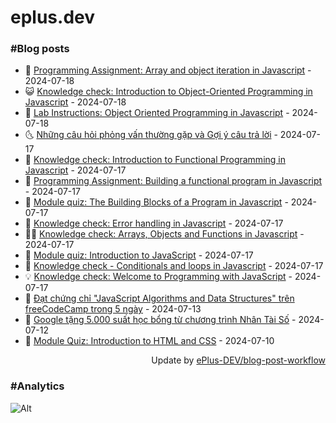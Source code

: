 # eplus.dev

### #Blog posts

<!-- BLOG-POST-LIST:START -->
 - 🧰 [Programming Assignment: Array and object iteration in Javascript](https://eplus.dev/programming-assignment-array-and-object-iteration-in-javascript) - 2024-07-18
 - 😺 [Knowledge check: Introduction to Object-Oriented Programming in Javascript](https://eplus.dev/knowledge-check-introduction-to-object-oriented-programming-in-javascript) - 2024-07-18
 - 🗽 [Lab Instructions: Object Oriented Programming in Javascript](https://eplus.dev/lab-instructions-object-oriented-programming-in-javascript) - 2024-07-18
 - 🌜 [Những câu hỏi phỏng vấn thường gặp và Gợi ý câu trả lời](https://eplus.dev/nhung-cau-hoi-phong-van-thuong-gap-va-goi-y-cau-tra-loi) - 2024-07-17
 - 📝 [Knowledge check: Introduction to Functional Programming in Javascript](https://eplus.dev/knowledge-check-introduction-to-functional-programming-in-javascript) - 2024-07-17
 - 🚀 [Programming Assignment: Building a functional program in Javascript](https://eplus.dev/programming-assignment-building-a-functional-program-in-javascript) - 2024-07-17
 - 💼 [Module quiz: The Building Blocks of a Program in Javascript](https://eplus.dev/module-quiz-the-building-blocks-of-a-program-in-javascript) - 2024-07-17
 - 🦣 [Knowledge check: Error handling in Javascript](https://eplus.dev/knowledge-check-error-handling-in-javascript) - 2024-07-17
 - 👨‍🏫 [Knowledge check: Arrays, Objects and Functions in Javascript](https://eplus.dev/knowledge-check-arrays-objects-and-functions-in-javascript) - 2024-07-17
 - 🔭 [Module quiz: Introduction to JavaScript](https://eplus.dev/module-quiz-introduction-to-javascript) - 2024-07-17
 - 🤡 [Knowledge check - Conditionals and loops in Javascript](https://eplus.dev/knowledge-check-conditionals-and-loops-in-javascript) - 2024-07-17
 - 💡 [Knowledge check: Welcome to Programming with JavaScript](https://eplus.dev/knowledge-check-welcome-to-programming-with-javascript) - 2024-07-17
 - 🦣 [Đạt chứng chỉ &quot;JavaScript Algorithms and Data Structures&quot; trên freeCodeCamp trong 5 ngày](https://eplus.dev/dat-chung-chi-javascript-algorithms-and-data-structures-tren-freecodecamp-trong-5-ngay) - 2024-07-13
 - 💪 [Google tặng 5.000 suất học bổng từ chương trình Nhân Tài Số](https://eplus.dev/google-tang-5000-suat-hoc-bong-tu-chuong-trinh-nhan-tai-so) - 2024-07-12
 - 🤡 [Module Quiz: Introduction to HTML and CSS](https://eplus.dev/module-quiz-introduction-to-html-and-css) - 2024-07-10<!-- BLOG-POST-LIST:END -->

<div align="right">
  Update by <a target="_blank"
    href="https://github.com/ePlus-DEV/blog-post-workflow">ePlus-DEV/blog-post-workflow</a>
</div>

### #Analytics
![Alt](https://repobeats.axiom.co/api/embed/9990f7cddfbad8d834990b10ccad05f81ac1096f.svg "Repobeats analytics image")
